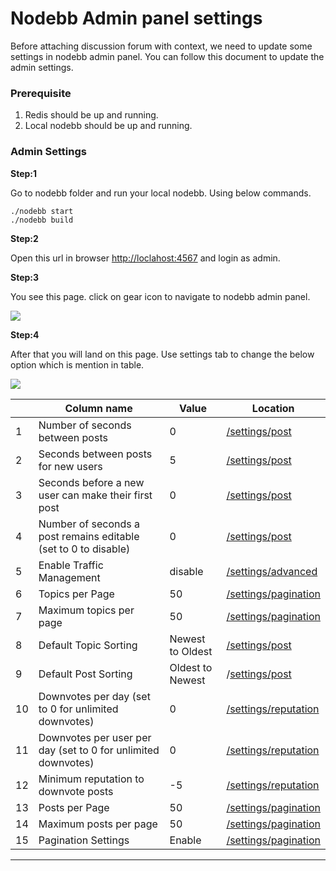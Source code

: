 # Nodebb Admin panel settings

Before attaching discussion forum with context, we need to update some settings in nodebb admin panel. You can follow this document to update the admin settings.

### **Prerequisite** <a href="#prerequisite" id="prerequisite"></a>

1. Redis should be up and running.
2. Local nodebb should be up and running.

### Admin Settings

**Step:1**

Go to nodebb folder and run your local nodebb. Using below commands.

```
./nodebb start
./nodebb build
```

**Step:2**

Open this url in browser [http://loclahost:4567](http://localhost:4567/) and login as admin.

**Step:3**

You see this page. click on gear icon to navigate to nodebb admin panel.

![](<../../../../.gitbook/assets/image (7) (1).png>)

**Step:4**

After that you will land on this page. Use settings tab to change the below option which is mention in table.

![](<../../../../.gitbook/assets/image (3) (1).png>)

|    | **Column name**                                                 | **Value**        | **Location**                                                                             |
| -- | --------------------------------------------------------------- | ---------------- | ---------------------------------------------------------------------------------------- |
| 1  | Number of seconds between posts                                 | 0                | [/settings/post](https://preprod.ntp.net.in/discussions/admin/settings/post)             |
| 2  | Seconds between posts for new users                             | 5                | [/settings/post](https://preprod.ntp.net.in/discussions/admin/settings/post)             |
| 3  | Seconds before a new user can make their first post             | 0                | [/settings/post](https://preprod.ntp.net.in/discussions/admin/settings/post)             |
| 4  | Number of seconds a post remains editable (set to 0 to disable) | 0                | [/settings/post](https://preprod.ntp.net.in/discussions/admin/settings/post)             |
| 5  | Enable Traffic Management                                       | disable          | [/settings/advanced](https://preprod.ntp.net.in/discussions/admin/settings/advanced)     |
| 6  | Topics per Page                                                 | 50               | [/settings/pagination](https://preprod.ntp.net.in/discussions/admin/settings/pagination) |
| 7  | Maximum topics per page                                         | 50               | [/settings/pagination](https://preprod.ntp.net.in/discussions/admin/settings/pagination) |
| 8  | Default Topic Sorting                                           | Newest to Oldest | [/settings/post](https://preprod.ntp.net.in/discussions/admin/settings/post)             |
| 9  | Default Post Sorting                                            | Oldest to Newest | /[settings/post](https://preprod.ntp.net.in/discussions/admin/settings/post)             |
| 10 | Downvotes per day (set to 0 for unlimited downvotes)            | 0                | [/settings/reputation](https://preprod.ntp.net.in/discussions/admin/settings/reputation) |
| 11 | Downvotes per user per day (set to 0 for unlimited downvotes)   | 0                | [/settings/reputation](https://preprod.ntp.net.in/discussions/admin/settings/reputation) |
| 12 | Minimum reputation to downvote posts                            | -5               | [/settings/reputation](https://preprod.ntp.net.in/discussions/admin/settings/reputation) |
| 13 | Posts per Page                                                  | 50               | [/settings/pagination](https://preprod.ntp.net.in/discussions/admin/settings/pagination) |
| 14 | Maximum posts per page                                          | 50               | [/settings/pagination](https://preprod.ntp.net.in/discussions/admin/settings/pagination) |
| 15 | Pagination Settings                                             | Enable           | [/settings/pagination](https://preprod.ntp.net.in/discussions/admin/settings/pagination) |

***
